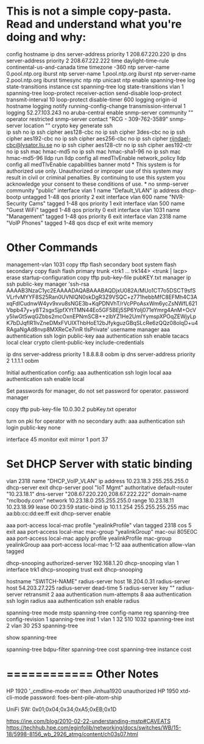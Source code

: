 This is not a simple copy-pasta.  Read and understand what you're doing and why:
===========
config
hostname <client-switch>
ip dns server-address priority 1 208.67.220.220
ip dns server-address priority 2 208.67.222.222
time daylight-time-rule continental-us-and-canada
time timezone -360
ntp server-name 0.pool.ntp.org iburst
ntp server-name 1.pool.ntp.org iburst
ntp server-name 2.pool.ntp.org iburst
timesync ntp
ntp unicast
ntp enable
spanning-tree log state-transitions instance cst
spanning-tree log state-transitions vlan 1
spanning-tree
loop-protect <port-range> receiver-action send-disable
loop-protect transmit-interval 10
loop-protect disable-timer 600
logging origin-id hostname
logging notify running-config-change transmission-interval 1
logging 52.27.103.243
no aruba-central enable
snmp-server community "<communityName>" operator restricted
snmp-server contact "RCG - 309-762-3589"
snmp-server location "<location at client>"
crypto key generate ssh  
ip ssh 
no ip ssh cipher aes128-cbc 
no ip ssh cipher 3des-cbc 
no ip ssh cipher aes192-cbc 
no ip ssh cipher aes256-cbc 
no ip ssh cipher rijndael-cbc@lysator.liu.se 
no ip ssh cipher aes128-ctr 
no ip ssh cipher aes192-ctr 
no ip ssh mac hmac-md5 
no ip ssh mac hmac-sha1-96 
no ip ssh mac hmac-md5-96 
lldp run
lldp config all medTlvEnable network_policy
lldp config all medTlvEnable capabilities
banner motd * 
This system is for authorized use only. Unauthorized or improper 
use of this system may result in civil or criminal penalties. By 
continuing to use this system you acknowledge your consent to 
these conditions of use. 
* 
no snmp-server community "public"
interface vlan 1
  name "Default_VLAN"
  ip address dhcp-bootp
  untagged 1-48
  qos priority 2
  exit
interface vlan 600
   name "NVR-Security Cams"
   tagged 1-48
   qos priority 1
   exit
interface vlan 500
   name "Guest WiFi"
   tagged 1-48
   qos priority 0
   exit
interface vlan 1031
   name "Management"
   tagged 1-48
   qos priority 6
   exit
interface vlan 2318
   name "VoIP Phones"
   tagged 1-48
   qos dscp ef
   exit
write memory 

Other Commands
===========
management-vlan 1031
copy tftp flash <TFTP-IP> <filename> secondary
boot system flash secondary
copy flash flash primary
trunk <port-list> <trk1 ... trk144> <trunk | lacp>
erase startup-configuration
copy tftp pub-key-file <tftp-IP> pubKEY.txt manager
ip ssh public-key manager 'ssh-rsa AAAAB3NzaC1yc2EAAAADAQABAAABAQDjxU082A/MUo1CT7o5DSCT9sfSVLrfvMYYF8S25Ran0UVNlQN0skDgR3Z9VSQC+z771hebbMfC8EFMh4C3AxqFdlCudnwW4yv9xvu8sNGE3b+KqPDNVhT/rVcPPoAsxWm6ycZsNWfL621Vbpb47y+y8T2sgxSjpfXYtTMN44Eo5GF5BEj5SP6Yolj071eYmrg4AnM+OcVy5IwGt5wqGZbbs2mcOxnEPNmSCB++zlbYZ1He2UmIYymspXPOqZEWjyLpK7bDJqflR1IvZneDMxFVUIXThbHoE12bJfykguzGBqSLcRe6zQQz08olqD+u4RAgaNgAd8nvp8MXReCe7inR tlsPrivate' username manager
aaa authentication ssh login public-key 
aaa authentication ssh enable tacacs local
clear crypto client-public-key
include-credentials

ip dns server-address priority 1 8.8.8.8 oobm
ip dns server-address priority 2 1.1.1.1 oobm

Initial authentication config:
aaa authentication ssh login local
aaa authentication ssh enable local

Set passwords for manager, do not set password for operator.
password manager

copy tftp pub-key-file 10.0.30.2 pubKey.txt operator <oobm>

turn on pki for operator with no secondary auth:
aaa authentication ssh login public-key none

interface 45
   monitor
   exit
mirror 1 port 37

Set DHCP Server with static binding
============
vlan 2318
    name "DHCP_VoIP_VLAN"
    ip address 10.23.18.3 255.255.255.0
    dhcp-server
exit
dhcp-server pool "IoT Mgmt"
     authoritative
     default-router "10.23.18.1"
     dns-server "208.67.220.220,208.67.222.222"
     domain-name "mclbody.com"
     network 10.23.18.0 255.255.255.0
     range 10.23.18.11 10.23.18.99
	 lease 00:23:59
	 static-bind ip 10.1.1.254 255.255.255.255 mac aa:bb:cc:dd:ee:ff
exit
dhcp-server enable

aaa port-access local-mac profile "yealinkProfile"
   vlan tagged 2318
   cos 5
   exit
aaa port-access local-mac mac-group "yealinkGroup" mac-oui 805E0C
aaa port-access local-mac apply profile yealinkProfile mac-group yealinkGroup
aaa port-access local-mac  1-12
aaa authentication allow-vlan tagged

dhcp-snooping authorized-server 192.168.1.20
dhcp-snooping vlan 1
interface trk1
   dhcp-snooping trust
   exit
dhcp-snooping

hostname "SWITCH-NAME"
radius-server host 18.204.0.31
radius-server host 54.203.27.225
radius-server dead-time 5
radius-server key "<SECRET-KEY>"
radius-server retransmit 2
aaa authentication num-attempts 8
aaa authentication ssh login radius
aaa authentication ssh enable radius

 spanning-tree mode mstp 
   spanning-tree config-name reg
   spanning-tree config-revision 1
   spanning-tree inst 1 vlan 1 32 510 1032
   spanning-tree inst 2 vlan 30 253
   spanning-tree
   
   show spanning-tree
   
   spanning-tree bdpu-filter
   spanning-tree cost
   spanning-tree instance cost

============
Other Notes
============
HP 1920 '_cmdline-mode on' then Jinhua1920
unauthorized
HP 1950 xtd-cli-mode password: foes-bent-pile-atom-ship

UniFi SW: 0x01;0x04;0x34;0xA5;0xEB;0x1D

https://ine.com/blog/2010-02-22-understanding-mstp#CAVEATS
https://techhub.hpe.com/eginfolib/networking/docs/switches/WB/15-18/5998-8156_wb_2926_atmg/content/ch03s07.html


